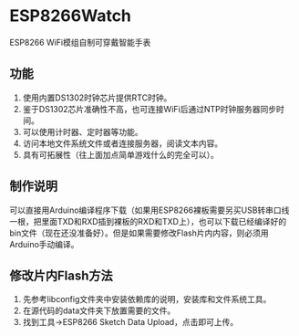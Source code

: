 # ESP8266Watch
ESP8266 WiFi模组自制可穿戴智能手表

## 功能
1. 使用内置DS1302时钟芯片提供RTC时钟。
2. 鉴于DS1302芯片准确性不高，也可连接WiFi后通过NTP时钟服务器同步时间。
3. 可以使用计时器、定时器等功能。
4. 访问本地文件系统文件或者连接服务器，阅读文本内容。
5. 具有可拓展性（往上面加点简单游戏什么的完全可以）。

## 制作说明
可以直接用Arduino编译程序下载（如果用ESP8266裸板需要另买USB转串口线一根，把里面TXD和RXD插到裸板的RXD和TXD上），也可以下载已经编译好的bin文件（现在还没准备好）。但是如果需要修改Flash片内内容，则必须用Arduino手动编译。

## 修改片内Flash方法
1. 先参考libconfig文件夹中安装依赖库的说明，安装库和文件系统工具。
2. 在源代码的data文件夹下放置需要的文件。
3. 找到工具->ESP8266 Sketch Data Upload，点击即可上传。

